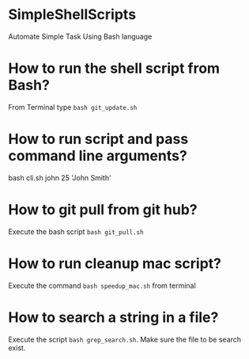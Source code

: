 # SimpleShellScripts
Automate Simple Task Using Bash language


# How to run the shell script from Bash?
From Terminal type `bash git_update.sh`

# How to run script and pass command line arguments?
bash cli.sh john 25 'John Smith'

# How to git pull from git hub?
Execute the bash script `bash git_pull.sh`

# How to run cleanup mac script?
Execute the command `bash speedup_mac.sh` from terminal

# How to search a string in a file?
Execute the script `bash grep_search.sh`. Make sure the file to be search exist.



